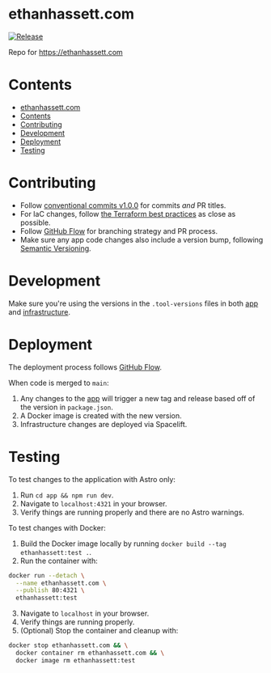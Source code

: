 # ethanhassett.com

[![Release](https://github.com/ehassett/ethanhassett/actions/workflows/release.yml/badge.svg)](https://github.com/ehassett/ethanhassett/actions/workflows/release.yml)

Repo for https://ethanhassett.com

# Contents

- [ethanhassett.com](#ethanhassettcom)
- [Contents](#contents)
- [Contributing](#contributing)
- [Development](#development)
- [Deployment](#deployment)
- [Testing](#testing)

# Contributing

- Follow [conventional commits v1.0.0](https://www.conventionalcommits.org/en/v1.0.0/) for commits _and_ PR titles.
- For IaC changes, follow [the Terraform best practices](https://www.terraform-best-practices.com) as close as possible.
- Follow [GitHub Flow](https://githubflow.github.io) for branching strategy and PR process.
- Make sure any app code changes also include a version bump, following [Semantic Versioning](https://semver.org).

# Development

Make sure you're using the versions in the `.tool-versions` files in both [app](./app/.tool-versions) and [infrastructure](./infrastructure/.tool-versions).

# Deployment

The deployment process follows [GitHub Flow](https://githubflow.github.io).

When code is merged to `main`:

1. Any changes to the [app](./app/) will trigger a new tag and release based off of the version in `package.json`.
2. A Docker image is created with the new version.
3. Infrastructure changes are deployed via Spacelift.

# Testing

To test changes to the application with Astro only:

1. Run `cd app && npm run dev`.
2. Navigate to `localhost:4321` in your browser.
3. Verify things are running properly and there are no Astro warnings.

To test changes with Docker:

1. Build the Docker image locally by running `docker build --tag ethanhassett:test .`.
2. Run the container with:

```bash
docker run --detach \
  --name ethanhassett.com \
  --publish 80:4321 \
  ethanhassett:test
```

3. Navigate to `localhost` in your browser.
4. Verify things are running properly.
5. (Optional) Stop the container and cleanup with:

```bash
docker stop ethanhassett.com && \
  docker container rm ethanhassett.com && \
  docker image rm ethanhassett:test
```
